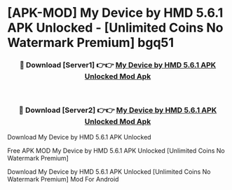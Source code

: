 # [APK-MOD] My Device by HMD 5.6.1 APK Unlocked - [Unlimited Coins No Watermark Premium] bgq51



<div align="center">
<h3>🔴 Download [Server1] 👉👉 <a href="https://momento.my/?title=My_Device_by_HMD_5.6.1_APK_Unlocked">My Device by HMD 5.6.1 APK Unlocked Mod Apk</a></h3><br>

<h3>🔴 Download [Server2] 👉👉 <a href="https://momento.my/?title=My_Device_by_HMD_5.6.1_APK_Unlocked">My Device by HMD 5.6.1 APK Unlocked Mod Apk</a></h3>
</div>



Download My Device by HMD 5.6.1 APK Unlocked 

Free APK MOD My Device by HMD 5.6.1 APK Unlocked [Unlimited Coins No Watermark Premium]

Download My Device by HMD 5.6.1 APK Unlocked [Unlimited Coins No Watermark Premium] Mod For Android
